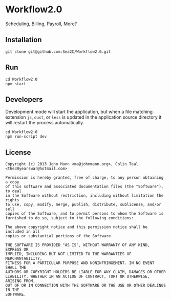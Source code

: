 # Workflow2.0

Scheduling, Billing, Payroll, More?

## Installation

    git clone git@github.com:Sea2C/Workflow2.0.git

## Run

    cd Workflow2.0
    npm start

## Developers

Development mode will start the application, but when a file matching extension `js`, `dust`, or `less` is updated in the application source directory it will restart the process automatically.

    cd Workflow2.0
    npm run-script dev

## License

    Copyright (c) 2013 John Mann <me@johnmann.org>, Colin Teal <the30yearswar@hotmail.com>

    Permission is hereby granted, free of charge, to any person obtaining a copy
    of this software and associated documentation files (the "Software"), to deal
    in the Software without restriction, including without limitation the rights
    to use, copy, modify, merge, publish, distribute, sublicense, and/or sell
    copies of the Software, and to permit persons to whom the Software is
    furnished to do so, subject to the following conditions:

    The above copyright notice and this permission notice shall be included in all
    copies or substantial portions of the Software.

    THE SOFTWARE IS PROVIDED "AS IS", WITHOUT WARRANTY OF ANY KIND, EXPRESS OR
    IMPLIED, INCLUDING BUT NOT LIMITED TO THE WARRANTIES OF MERCHANTABILITY,
    FITNESS FOR A PARTICULAR PURPOSE AND NONINFRINGEMENT. IN NO EVENT SHALL THE
    AUTHORS OR COPYRIGHT HOLDERS BE LIABLE FOR ANY CLAIM, DAMAGES OR OTHER
    LIABILITY, WHETHER IN AN ACTION OF CONTRACT, TORT OR OTHERWISE, ARISING FROM,
    OUT OF OR IN CONNECTION WITH THE SOFTWARE OR THE USE OR OTHER DEALINGS IN THE
    SOFTWARE.